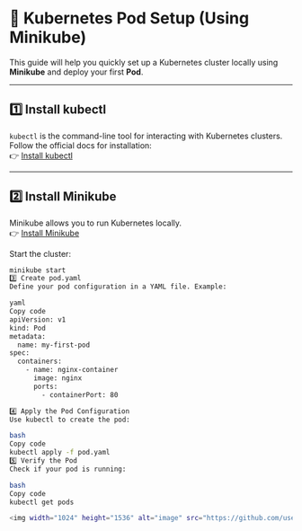 # 🚀 Kubernetes Pod Setup (Using Minikube)

This guide will help you quickly set up a Kubernetes cluster locally using **Minikube** and deploy your first **Pod**.

---

## 1️⃣ Install kubectl

`kubectl` is the command-line tool for interacting with Kubernetes clusters.  
Follow the official docs for installation:  
👉 [Install kubectl](https://kubernetes.io/docs/tasks/tools/install-kubectl/)

---

## 2️⃣ Install Minikube

Minikube allows you to run Kubernetes locally.  
👉 [Install Minikube](https://minikube.sigs.k8s.io/docs/start/)

Start the cluster:
```bash
minikube start
3️⃣ Create pod.yaml
Define your pod configuration in a YAML file. Example:

yaml
Copy code
apiVersion: v1
kind: Pod
metadata:
  name: my-first-pod
spec:
  containers:
    - name: nginx-container
      image: nginx
      ports:
        - containerPort: 80

4️⃣ Apply the Pod Configuration
Use kubectl to create the pod:

bash
Copy code
kubectl apply -f pod.yaml
5️⃣ Verify the Pod
Check if your pod is running:

bash
Copy code
kubectl get pods

<img width="1024" height="1536" alt="image" src="https://github.com/user-attachments/assets/cd96d7b8-52b2-46d4-a098-d45c6faf160b" />


